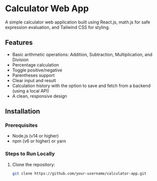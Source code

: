 # Calculator Web App

A simple calculator web application built using React.js, math.js for safe expression evaluation, and Tailwind CSS for styling.

## Features

- Basic arithmetic operations: Addition, Subtraction, Multiplication, and Division
- Percentage calculation
- Toggle positive/negative
- Parentheses support
- Clear input and result
- Calculation history with the option to save and fetch from a backend (using a local API)
- A clean, responsive design

## Installation

### Prerequisites

- Node.js (v14 or higher)
- npm (v6 or higher) or yarn

### Steps to Run Locally

1. Clone the repository:

   ```bash
   git clone https://github.com/your-username/calculator-app.git
